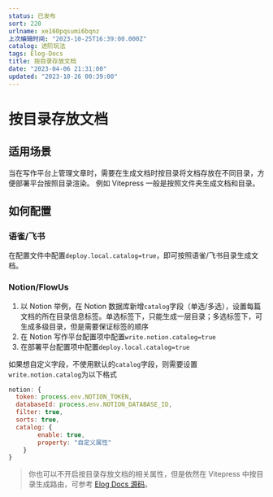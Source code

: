 ```yaml
---
status: 已发布
sort: 220
urlname: xe160pqsumi6bqnz
上次编辑时间: "2023-10-25T16:39:00.000Z"
catalog: 进阶玩法
tags: Elog-Docs
title: 按目录存放文档
date: "2023-04-06 21:31:00"
updated: "2023-10-26 00:39:00"
---
```


# 按目录存放文档

## 适用场景

当在写作平台上管理文章时，需要在生成文档时按目录将文档存放在不同目录，方便部署平台按照目录渲染。
例如 Vitepress 一般是按照文件夹生成文档和目录。

## 如何配置

### 语雀/飞书

在配置文件中配置`deploy.local.catalog=true`，即可按照语雀/飞书目录生成文档。

### Notion/FlowUs

1. 以 Notion 举例，在 Notion 数据库新增`catalog`字段（单选/多选），设置每篇文档的所在目录信息标签。单选标签下，只能生成一层目录；多选标签下，可生成多级目录，但是需要保证标签的顺序
2. 在 Notion 写作平台配置项中配置`write.notion.catalog=true`
3. 在部署平台配置项中配置`deploy.local.catalog=true`

如果想自定义字段，不使用默认的`catalog`字段，则需要设置`write.notion.catalog`为以下格式

```javascript
notion: {
  token: process.env.NOTION_TOKEN,
  databaseId: process.env.NOTION_DATABASE_ID,
  filter: true,
  sorts: true,
  catalog: {
		enable: true,
		property: "自定义属性"
	}
}

```

> 你也可以不开启按目录存放文档的相关属性，但是依然在 Vitepress 中按目录生成路由，可参考 [Elog Docs 源码](https://github.com/LetTTGACO/elog-docs)。
